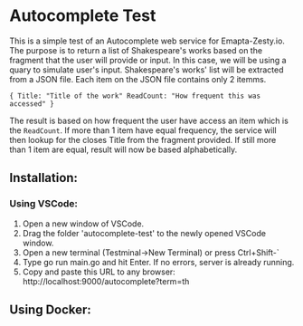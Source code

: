 # Autocomplete Test

This is a simple test of an Autocomplete web service for Emapta-Zesty.io. The purpose is to return a list of Shakespeare's works based on the fragment that the user will provide or input. In this case, we will be using a quary to simulate user's input. Shakespeare's works' list will be extracted from a JSON file. Each item on the JSON file contains only 2 itemms.

`{ Title: "Title of the work" ReadCount: "How frequent this was accessed" }`

The result is based on how frequent the user have access an item which is the `ReadCount`. If more than 1 item have equal frequency, the service will then lookup for the closes Title from the fragment provided. If still more than 1 item are equal, result will now be based alphabetically.

## Installation:

### Using VSCode:

1. Open a new window of VSCode.
2. Drag the folder 'autocomplete-test' to the newly opened VSCode window.
3. Open a new terminal (Testminal->New Terminal) or press Ctrl+Shift-`
4. Type go run main.go and hit Enter. If no errors, server is already running.
5. Copy and paste this URL to any browser: http://localhost:9000/autocomplete?term=th

## Using Docker: